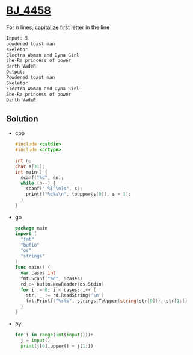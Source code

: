 # [BJ_4458](https://acmicpc.net/problem/4458)

For n lines, capitalize first letter in the line

```txt
Input: 5
powdered toast man
skeletor
Electra Woman and Dyna Girl
she-Ra princess of power
darth VadeR
Output:
Powdered toast man
Skeletor
Electra Woman and Dyna Girl
She-Ra princess of power
Darth VadeR
```

## Solution

* cpp

  ```cpp
  #include <cstdio>
  #include <cctype>

  int n;
  char s[31];
  int main() {
    scanf("%d", &n);
    while (n--) {
      scanf(" %[^\n]s", s);
      printf("%c%s\n", toupper(s[0]), s + 1);
    }
  }
  ```

* go

  ```go
  package main
  import (
    "fmt"
    "bufio"
    "os"
    "strings"
  )
  func main() {
    var cases int
    fmt.Scanf("%d", &cases)
    rd := bufio.NewReader(os.Stdin)
    for i := 0; i < cases; i++ {
      str, _ := rd.ReadString('\n')
      fmt.Printf("%s%s", strings.ToUpper(string(str[0])), str[1:])
    }
  }
  ```

* py

  ```py
  for i in range(int(input())):
    j = input()
    print(j[0].upper() + j[1:])
  ```
